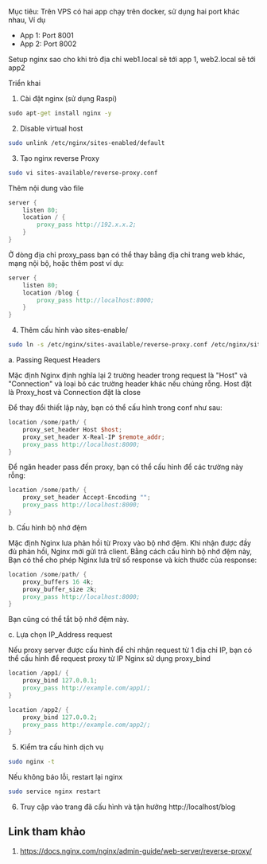 Mục tiêu: Trên VPS có hai app chạy trên docker, sử dụng hai port khác nhau, Ví dụ

- App 1: Port 8001
- App 2: Port 8002

Setup nginx sao cho khi trỏ địa chỉ web1.local sẽ tới app 1, web2.local sẽ tới app2

Triển khai
1. Cài đặt nginx (sử dụng Raspi)

```bat
sudo apt-get install nginx -y
```
2. Disable virtual host
```bash
sudo unlink /etc/nginx/sites-enabled/default
```
3. Tạo nginx reverse Proxy
```bash
sudo vi sites-available/reverse-proxy.conf
```
Thêm nội dung vào file
```v
server {
    listen 80;
    location / {
        proxy_pass http://192.x.x.2;
    }
}
```
Ở dòng địa chỉ proxy_pass bạn có thể thay bằng địa chỉ trang web khác, mạng nội bộ, hoặc thêm post ví dụ:
```v
server {
    listen 80;
    location /blog {
        proxy_pass http://localhost:8000;
    }
}
```
4. Thêm cấu hình vào sites-enable/
```sh
sudo ln -s /etc/nginx/sites-available/reverse-proxy.conf /etc/nginx/sites-enabled/reverse-proxy.conf
```
a. Passing Request Headers

Mặc định Nginx định nghĩa lại 2 trường header trong request là "Host" và "Connection" và loại bỏ các trường header khác nếu chúng rỗng. Host đặt là Proxy_host và Connection đặt là close

Để thay đổi thiết lập này, bạn có thể cấu hình trong conf như sau:
```v
location /some/path/ {
    proxy_set_header Host $host;
    proxy_set_header X-Real-IP $remote_addr;
    proxy_pass http://localhost:8000;
}
```
Để ngăn header pass đến proxy, bạn có thể cấu hình để các trường này rỗng:
```v 
location /some/path/ {
    proxy_set_header Accept-Encoding "";
    proxy_pass http://localhost:8000;
}
```

b. Cấu hình bộ nhớ đệm

Mặc định Nginx lưa phản hồi từ Proxy vào bộ nhớ đệm. Khi nhận được đầy đủ phản hồi, Nginx mới gửi trả client. Bằng cách cấu hình bộ nhớ đệm này, Bạn có thể cho phép Nginx lưa trữ số response và kích thước của response:
```v
location /some/path/ {
    proxy_buffers 16 4k;
    proxy_buffer_size 2k;
    proxy_pass http://localhost:8000;
}
```
Bạn cũng có thể tắt bộ nhớ đệm này. 

c. Lựa chọn IP_Address request

Nếu proxy server được cấu hình để chỉ nhận request từ 1 địa chỉ IP, bạn có thể cấu hình để request proxy từ IP Nginx sử dụng proxy_bind
```v
location /app1/ {
    proxy_bind 127.0.0.1;
    proxy_pass http://example.com/app1/;
}

location /app2/ {
    proxy_bind 127.0.0.2;
    proxy_pass http://example.com/app2/;
}
```

5. Kiểm tra cấu hình dịch vụ
```sh
sudo nginx -t
```
Nếu không báo lỗi, restart lại nginx
```sh
sudo service nginx restart
```
6. Truy cập vào trang đã cấu hình và tận hưởng
http://localhost/blog

## Link tham khảo
1. https://docs.nginx.com/nginx/admin-guide/web-server/reverse-proxy/